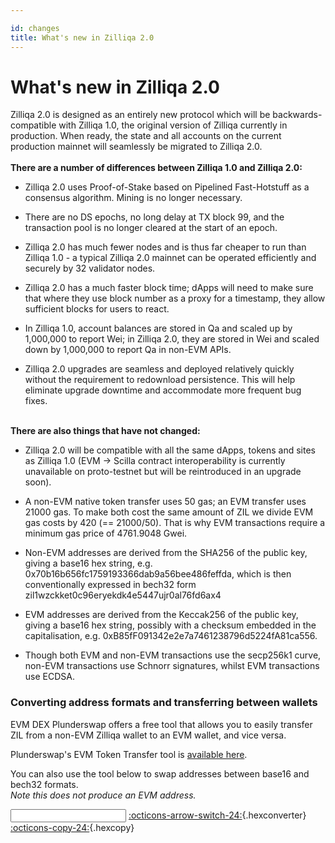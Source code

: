 ```yaml
---

id: changes
title: What's new in Zilliqa 2.0
---
```


# What's new in Zilliqa 2.0

Zilliqa 2.0 is designed as an entirely new protocol which will be backwards-compatible with Zilliqa 1.0, the original version of Zilliqa currently in production. When ready, the state and all accounts on the current production mainnet will seamlessly be migrated to Zilliqa 2.0.
</br> </br>
__There are a number of differences between Zilliqa 1.0 and Zilliqa 2.0:__

-   Zilliqa 2.0 uses Proof-of-Stake based on Pipelined Fast-Hotstuff as a consensus algorithm. Mining is no longer necessary.

-   There are no DS epochs, no long delay at TX block 99, and the transaction pool is no longer cleared at the start of an epoch.

-   Zilliqa 2.0 has much fewer nodes and is thus far cheaper to run than Zilliqa 1.0 - a typical Zilliqa 2.0 mainnet can be operated efficiently and securely by 32 validator nodes.

-   Zilliqa 2.0 has a much faster block time; dApps will need to make sure that where they use block number as a proxy for a timestamp, they allow sufficient blocks for users to react.

-   In Zilliqa 1.0, account balances are stored in Qa and scaled up by 1,000,000 to report Wei; in Zilliqa 2.0, they are stored in Wei and scaled down by 1,000,000 to report Qa in non-EVM APIs.

-   Zilliqa 2.0 upgrades are seamless and deployed relatively quickly without the requirement to redownload persistence. This will help eliminate upgrade downtime and accommodate more frequent bug fixes.
</br> </br>


__There are also things that have not changed:__

-   Zilliqa 2.0 will be compatible with all the same dApps, tokens and sites as Zilliqa 1.0 (EVM -> Scilla contract interoperability is currently unavailable on proto-testnet but will be reintroduced in an upgrade soon).

-   A non-EVM native token transfer uses 50 gas; an EVM transfer uses 21000 gas. To make both cost the same amount of ZIL we divide EVM gas costs by 420 (== 21000/50). That is why EVM transactions require a minimum gas price of 4761.9048 Gwei.

-   Non-EVM addresses are derived from the SHA256 of the public key, giving a base16 hex string, e.g. 0x70b16b656fc1759193366dab9a56bee486feffda, which is then conventionally expressed in bech32 form zil1wzckket0c96eryekdk4e5447ujr0al76fd6ax4

-   EVM addresses are derived from the Keccak256 of the public key, giving a base16 hex string, possibly with a checksum embedded in the capitalisation, e.g. 0xB85fF091342e2e7a7461238796d5224fA81ca556.

-   Though both EVM and non-EVM transactions use the secp256k1 curve, non-EVM transactions use Schnorr signatures, whilst EVM transactions use ECDSA.

### Converting address formats and transferring between wallets

EVM DEX Plunderswap offers a free tool that allows you to easily transfer ZIL from a non-EVM Zilliqa wallet to an EVM wallet, and vice versa.

Plunderswap's EVM Token Transfer tool is [available here](https://plunderswap.com/transfer).</br>

You can also use the tool below to swap addresses between base16 and bech32 formats. </br>
*Note this does not produce an EVM address.*

<input length=40 id="address" class="disp-input" /> [:octicons-arrow-switch-24:](#){.hexconverter} [:octicons-copy-24:](#){.hexcopy}


